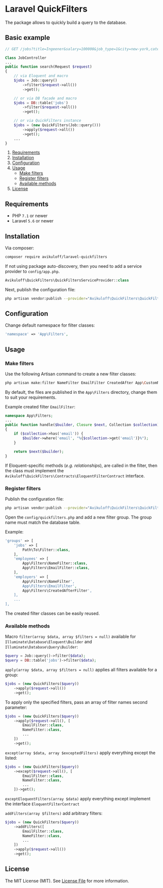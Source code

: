 # Laravel QuickFilters
The package allows to quickly build a query to the database.

## Basic example
```php
// GET /jobs?title=Ingeener&salary=100000&job_type=1&city=new-york,category= ...

Class JobController
...
public function search(Request $request)
{
    // via Eloquent and macro
    $jobs = Job::query()
        ->filter($request->all())
        ->get();

    // or via DB facade and macro
    $jobs = DB::table('jobs')
        ->filter($request->all())
        ->get();

    // or via QuickFilters instance
    $jobs = (new QuickFilters(Job::query()))
        ->apply($request->all())
        ->get();
    ...
}
```

1. [Requirements](#requirements)
2. [Installation](#installation)
3. [Configuration](#configuration)
4. [Usage](#usage)
   - [Make filters](#make-filters)
   - [Register filters](#register-filters)
   - [Available methods](#available-methods)
5. [License](#license)

## Requirements
- PHP `7.1` or newer
- Laravel `5.6` or newer

## Installation
Via composer:
```bash
composer require avikuloff/laravel-quickfilters
```
If not using package auto-discovery, then you need to add a service provider to `config/app.php`.
```php
Avikuloff\QuickFilters\QuickFiltersServiceProvider::class
```
Next, publish the configuration file:
```bash
php artisan vendor:publish --provider="Avikuloff\QuickFilters\QuickFiltersServiceProvider" --tag="config"
```

## Configuration
Change default namespace for filter classes:
```php
'namespace' => 'App\Filters',
```

## Usage
### Make filters
Use the following Artisan command to create a new filter classes:
```bash
php artisan make:filter NameFilter EmailFilter CreatedAfter App\CustomNamespace\EmailFilter
```
By default, the files are published in the `App\Filters` directory, change them to suit your requirements.

Example created filter `EmailFilter`:
```php
namespace App\Filters;
...
public function handle($builder, Closure $next, Collection $collection)
{
    if ($collection->has('email')) {
        $builder->where('email', "%{$collection->get('email')}%");
    }

    return $next($builder);
}
```
If Eloquent-specific methods (*e.g. relationships*), are called in the filter, then the class must implement the `Avikuloff\QuickFilters\Contracts\EloquentFilterContract` interface.

### Register filters
Publish the configuration file:
```bash
php artisan vendor:publish --provider="Avikuloff\QuickFilters\QuickFiltersServiceProvider" --tag="config"
```

Open the `config/quickfilters.php` and add a new filter group.
The group name must match the database table.

Example:
```php
'groups' => [
    'jobs' => [
        Path\To\Filter::class,
    ],
    'employees' => [
        App\Filters\NameFilter::class,
        App\Filters\EmailFilter::class,
    ],
    'employers' => [
        App\Filters\NameFilter',
        App\Filters\EmailFilter',
        App\Filters\CreatedAfterFilter',
    ],
    ...
],
```
The created filter classes can be easily reused.

### Available methods
Macro `filter(array $data, array $filters = null)` available for `Illuminate\Database\Eloquent\Builder` and `Illuminate\Database\Query\Builder`:
```php
$query = Job::query()->filter($data);
$query = DB::table('jobs')->filter($data);
```
`apply(array $data, array $filters = null)` applies all filters available for a group:
```php
$jobs = (new QuickFilters($query))
    ->apply($request->all())
    ->get();
```
To apply only the specified filters, pass an array of filter names second parameter:
```php
$jobs = (new QuickFilters($query))
    ->apply($request->all(), [
        EmailFilter::class,
        NameFilter::class,
        ...
    ])
    ->get();
```
`except(array $data, array $exceptedFilters)` apply everything except the listed:
```php
$jobs = (new QuickFilters($query))
    ->except($request->all(), [
        EmailFilter::class,
        NameFilter::class,
        ...
    ])->get();
```
`exceptEloquentFilters(array $data)` apply everything except implement the interface `EloquentFilterContract`

`addFilters(array $filters)` add arbitrary filters:
```php
$jobs = (new QuickFilters($query))
    ->addFilters([
        EmailFilter::class,
        NameFilter::class,
        ...
    ])
    ->apply($request->all())
    ->get();
```

## License
The MIT License (MIT). See [License File](LICENSE) for more information.